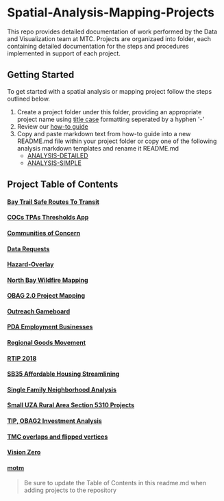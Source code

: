 # Spatial-Analysis-Mapping-Projects
This repo provides detailed documentation of work performed by the Data and Visualization team at MTC.  Projects are organizaed into folder, each containing detailed documentation for the steps and procedures implemented in support of each project.

## Getting Started 
To get started with a spatial analysis or mapping project follow the steps outlined below. 

1. Create a project folder under this folder, providing an appropriate project name using [title case](http://titlecase.com/) formatting seperated by a hyphen '-' 
2. Review our [how-to guide](https://github.com/BayAreaMetro/dv-project-templates) 
3. Copy and paste markdown text from how-to guide into a new README.md file within your project folder or copy one of the following analysis markdown templates and rename it README.md
   - [ANALYSIS-DETAILED](https://github.com/BayAreaMetro/dv-project-templates/blob/master/ANALYSIS-DETAILED.md) 
   - [ANALYSIS-SIMPLE](https://github.com/BayAreaMetro/dv-project-templates/blob/master/ANALYSIS-SIMPLE.md)

## Project Table of Contents

#### [Bay Trail Safe Routes To Transit](Bay-Trail-Safe-Routes-To-Transit)

#### [COCs TPAs Thresholds App](COCs-TPAs-Thresholds-App)  

#### [Communities of Concern](Communities-of-Concern)  

#### [Data Requests](Data-Requests) 

#### [Hazard-Overlay](Hazard-Overlay)

#### [North Bay Wildfire Mapping](North-Bay-Wildfire-Mapping)

#### [OBAG 2.0 Project Mapping](OBAG-2-Project-Mapping)  

#### [Outreach Gameboard](Outreach-Gameboard)

#### [PDA Employment Businesses](PDA-Employment-Businesses) 

#### [Regional Goods Movement](Regional-Goods-Movement)

#### [RTIP 2018](RTIP-2018)

#### [SB35 Affordable Housing Streamlining](SB35-Affordable-Housing-Streamlining)

#### [Single Family Neighborhood Analysis](Single-Family-Neighborhoods_PDA_TPA_Walkable)

#### [Small UZA Rural Area Section 5310 Projects](Small-UZA-Rural-Area-Section-5310-Projects)

#### [TIP, OBAG2 Investment Analysis](TIP,-OBAG2-Investment-Analysis)

#### [TMC overlaps and flipped vertices](TMC-overlaps-and-flipped-vertices)

#### [Vision Zero](Vision-Zero)

#### [motm](motm)

> Be sure to update the Table of Contents in this readme.md when adding projects to the repository
